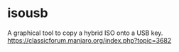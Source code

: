 # isousb
A graphical tool to copy a hybrid ISO onto a USB key.
https://classicforum.manjaro.org/index.php?topic=3682
